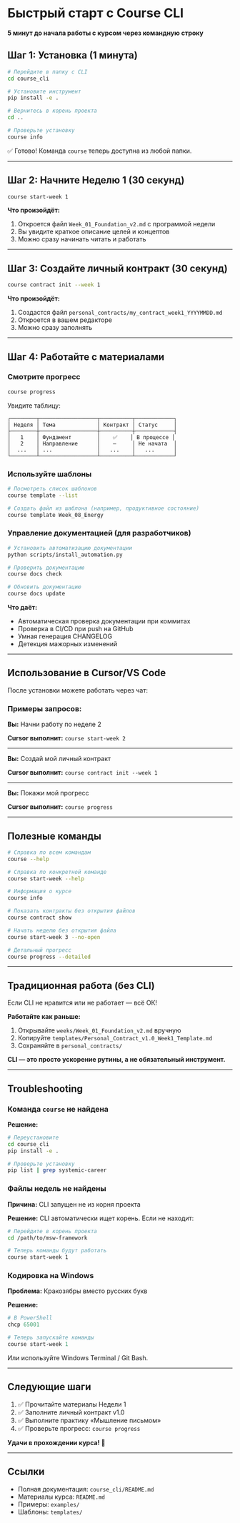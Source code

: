 # Быстрый старт с Course CLI

**5 минут до начала работы с курсом через командную строку**

## Шаг 1: Установка (1 минута)

```bash
# Перейдите в папку с CLI
cd course_cli

# Установите инструмент
pip install -e .

# Вернитесь в корень проекта
cd ..

# Проверьте установку
course info
```

✅ Готово! Команда `course` теперь доступна из любой папки.

---

## Шаг 2: Начните Неделю 1 (30 секунд)

```bash
course start-week 1
```

**Что произойдёт:**
1. Откроется файл `Week_01_Foundation_v2.md` с программой недели
2. Вы увидите краткое описание целей и концептов
3. Можно сразу начинать читать и работать

---

## Шаг 3: Создайте личный контракт (30 секунд)

```bash
course contract init --week 1
```

**Что произойдёт:**
1. Создастся файл `personal_contracts/my_contract_week1_YYYYMMDD.md`
2. Откроется в вашем редакторе
3. Можно сразу заполнять

---

## Шаг 4: Работайте с материалами

### Смотрите прогресс

```bash
course progress
```

Увидите таблицу:
```
┌────────┬──────────────────┬──────────┬────────────┐
│ Неделя │ Тема             │ Контракт │ Статус     │
├────────┼──────────────────┼──────────┼────────────┤
│   1    │ Фундамент        │    ✅    │ В процессе │
│   2    │ Направление      │    —     │ Не начата  │
│  ...   │ ...              │   ...    │   ...      │
└────────┴──────────────────┴──────────┴────────────┘
```

### Используйте шаблоны

```bash
# Посмотреть список шаблонов
course template --list

# Создать файл из шаблона (например, продуктивное состояние)
course template Week_08_Energy
```

### Управление документацией (для разработчиков)

```bash
# Установить автоматизацию документации
python scripts/install_automation.py

# Проверить документацию
course docs check

# Обновить документацию
course docs update
```

**Что даёт:**
- Автоматическая проверка документации при коммитах
- Проверка в CI/CD при push на GitHub
- Умная генерация CHANGELOG
- Детекция мажорных изменений

---

## Использование в Cursor/VS Code

После установки можете работать через чат:

### Примеры запросов:

**Вы:** Начни работу по неделе 2

**Cursor выполнит:** `course start-week 2`

---

**Вы:** Создай мой личный контракт

**Cursor выполнит:** `course contract init --week 1`

---

**Вы:** Покажи мой прогресс

**Cursor выполнит:** `course progress`

---

## Полезные команды

```bash
# Справка по всем командам
course --help

# Справка по конкретной команде
course start-week --help

# Информация о курсе
course info

# Показать контракты без открытия файлов
course contract show

# Начать неделю без открытия файла
course start-week 3 --no-open

# Детальный прогресс
course progress --detailed
```

---

## Традиционная работа (без CLI)

Если CLI не нравится или не работает — всё ОК!

**Работайте как раньше:**
1. Открывайте `weeks/Week_01_Foundation_v2.md` вручную
2. Копируйте `templates/Personal_Contract_v1.0_Week1_Template.md` 
3. Сохраняйте в `personal_contracts/`

**CLI — это просто ускорение рутины, а не обязательный инструмент.**

---

## Troubleshooting

### Команда `course` не найдена

**Решение:**
```bash
# Переустановите
cd course_cli
pip install -e .

# Проверьте установку
pip list | grep systemic-career
```

### Файлы недель не найдены

**Причина:** CLI запущен не из корня проекта

**Решение:** CLI автоматически ищет корень. Если не находит:
```bash
# Перейдите в корень проекта
cd /path/to/msw-framework

# Теперь команды будут работать
course start-week 1
```

### Кодировка на Windows

**Проблема:** Кракозябры вместо русских букв

**Решение:**
```powershell
# В PowerShell
chcp 65001

# Теперь запускайте команды
course start-week 1
```

Или используйте Windows Terminal / Git Bash.

---

## Следующие шаги

1. ✅ Прочитайте материалы Недели 1
2. ✅ Заполните личный контракт v1.0
3. ✅ Выполните практику «Мышление письмом»
4. ✅ Проверьте прогресс: `course progress`

**Удачи в прохождении курса! 🚀**

---

## Ссылки

- Полная документация: `course_cli/README.md`
- Материалы курса: `README.md`
- Примеры: `examples/`
- Шаблоны: `templates/`

